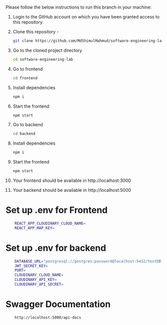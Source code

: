 Please follow the below instructions to run this branch in your machine:

1. Login to the GitHub account on which you have been granted access to this repository.

2. Clone this repository -
   ```sh
   git clone https://github.com/MdShimulMahmud/software-engineering-lab.git
   ```
3. Go to the cloned project directory
   ```sh
   cd software-engineering-lab
   ```
4. Go to frontend
   ```sh
   cd frontend
   ```
5. Install dependencies
   ```sh
   npm i
   ```
6. Start the frontend

   ```sh
   npm start

   ```

7. Go to backend
   ```sh
   cd backend
   ```
8. Install dependencies
   ```sh
   npm i
   ```
9. Start the frontend
   ```sh
   npm start
   ```
10. Your frontend should be available in http://localhost:3000

11. Your backend should be available in http://localhost:5000

# Set up .env for Frontend

```sh
    REACT_APP_CLOUDINARY_CLOUD_NAME=
    REACT_APP_MAP_KEY=

```

# Set up .env for backend

```sh
    DATABASE_URL="postgresql://postgres:password@localhost:5432/testDB?schema=public"
    JWT_SECRET_KEY=
    PORT=
    CLOUDINARY_CLOUD_NAME=
    CLOUDINARY_API_KEY=
    CLOUDINARY_API_SECRET=
```

# Swagger Documentation

```sh
    http://localhost:5000/api-docs
```
